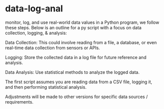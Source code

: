 # data-log-anal


monitor, log, and use real-world data values in a Python program, we follow these steps. 
Below is an outline for a py script with a focus on data collection, logging, & analysis:

Data Collection: This could involve reading from a file, a database, or even real-time data collection from sensors or APIs.

Logging: Store the collected data in a log file for future reference and analysis.

Data Analysis: Use statistical methods to analyze the logged data.

The first script assumes you are reading data from a CSV file, logging it, and then performing statistical analysis. 

Adjustments will be made to other versions for specific data sources / requirements.
